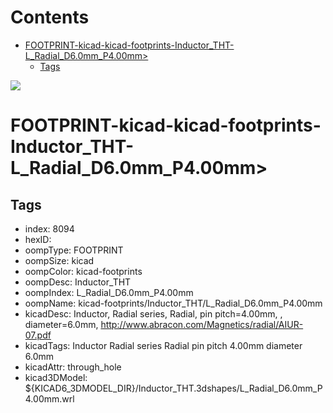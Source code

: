 



Contents
========

* [FOOTPRINT-kicad-kicad-footprints-Inductor_THT-L_Radial_D6.0mm_P4.00mm>](#footprint-kicad-kicad-footprints-inductor_tht-l_radial_d60mm_p400mm)
	* [Tags](#tags)
  
![][im]
# FOOTPRINT-kicad-kicad-footprints-Inductor_THT-L_Radial_D6.0mm_P4.00mm>

## Tags

- index: 8094
- hexID: 
- oompType: FOOTPRINT
- oompSize: kicad
- oompColor: kicad-footprints
- oompDesc: Inductor_THT
- oompIndex: L_Radial_D6.0mm_P4.00mm
- oompName: kicad-footprints/Inductor_THT/L_Radial_D6.0mm_P4.00mm
- kicadDesc: Inductor, Radial series, Radial, pin pitch=4.00mm, , diameter=6.0mm, http://www.abracon.com/Magnetics/radial/AIUR-07.pdf
- kicadTags: Inductor Radial series Radial pin pitch 4.00mm  diameter 6.0mm
- kicadAttr: through_hole
- kicad3DModel: ${KICAD6_3DMODEL_DIR}/Inductor_THT.3dshapes/L_Radial_D6.0mm_P4.00mm.wrl



[im]: image.png

